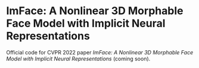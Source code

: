 # ImFace: A Nonlinear 3D Morphable Face Model with Implicit Neural Representations
Official code for CVPR 2022 paper *ImFace: A Nonlinear 3D Morphable Face Model with Implicit Neural Representations* (coming soon).
